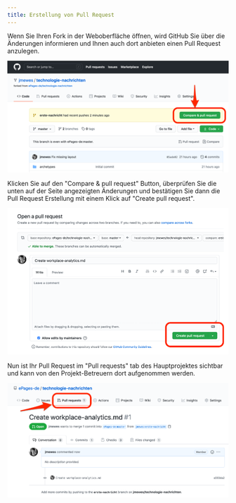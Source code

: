 ```yaml
---
title: Erstellung von Pull Request
---
```


Wenn Sie Ihren Fork in der Weboberfläche öffnen, wird GitHub Sie über die Änderungen informieren und Ihnen auch dort anbieten einen Pull Request anzulegen.

![](./img/github_pr_1.png)

Klicken Sie auf den "Compare & pull request" Button, überprüfen Sie die unten auf der Seite angezeigten Änderungen und bestätigen Sie dann die Pull Request Erstellung mit einem Klick auf "Create pull request".

![](./img/github_pr_2.png)

Nun ist Ihr Pull Request im "Pull requests" tab des Hauptprojektes sichtbar und kann von den Projekt-Betreuern dort aufgenommen werden.

![](./img/github_pr_details.png)
